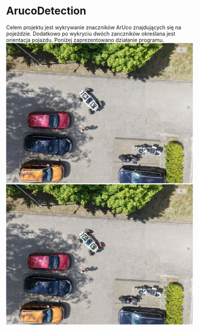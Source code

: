# ArucoDetection
Celem projektu jest wykrywanie znaczników ArUco znajdujących się na pojeździe. Dodatkowo po wykryciu dwóch zanczników określana jest orientacja pojazdu. Poniżej zaprezentowano działanie programu. 
 ![IN](img/IN.jpeg)
  ![OUT](img/Out.jpeg)
